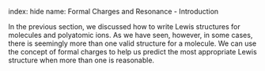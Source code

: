 index: hide
name: Formal Charges and Resonance - Introduction

In the previous section, we discussed how to write Lewis structures for molecules and polyatomic ions. As we have seen, however, in some cases, there is seemingly more than one valid structure for a molecule. We can use the concept of formal charges to help us predict the most appropriate Lewis structure when more than one is reasonable.
